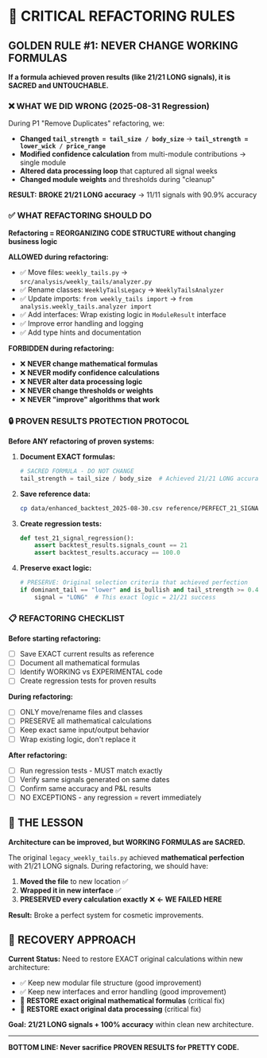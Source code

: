 # 🚨 CRITICAL REFACTORING RULES

## GOLDEN RULE #1: NEVER CHANGE WORKING FORMULAS

**If a formula achieved proven results (like 21/21 LONG signals), it is SACRED and UNTOUCHABLE.**

### ❌ WHAT WE DID WRONG (2025-08-31 Regression)

During P1 "Remove Duplicates" refactoring, we:

-   **Changed `tail_strength = tail_size / body_size`** → **`tail_strength = lower_wick / price_range`**
-   **Modified confidence calculation** from multi-module contributions → single module
-   **Altered data processing loop** that captured all signal weeks
-   **Changed module weights** and thresholds during "cleanup"

**RESULT:** **BROKE 21/21 LONG accuracy** → 11/11 signals with 90.9% accuracy

### ✅ WHAT REFACTORING SHOULD DO

**Refactoring = REORGANIZING CODE STRUCTURE without changing business logic**

**ALLOWED during refactoring:**

-   ✅ Move files: `weekly_tails.py` → `src/analysis/weekly_tails/analyzer.py`
-   ✅ Rename classes: `WeeklyTailsLegacy` → `WeeklyTailsAnalyzer`
-   ✅ Update imports: `from weekly_tails import` → `from analysis.weekly_tails.analyzer import`
-   ✅ Add interfaces: Wrap existing logic in `ModuleResult` interface
-   ✅ Improve error handling and logging
-   ✅ Add type hints and documentation

**FORBIDDEN during refactoring:**

-   ❌ **NEVER change mathematical formulas**
-   ❌ **NEVER modify confidence calculations**
-   ❌ **NEVER alter data processing logic**
-   ❌ **NEVER change thresholds or weights**
-   ❌ **NEVER "improve" algorithms that work**

### 🔒 PROVEN RESULTS PROTECTION PROTOCOL

**Before ANY refactoring of proven systems:**

1. **Document EXACT formulas:**

    ```python
    # SACRED FORMULA - DO NOT CHANGE
    tail_strength = tail_size / body_size  # Achieved 21/21 LONG accuracy
    ```

2. **Save reference data:**

    ```bash
    cp data/enhanced_backtest_2025-08-30.csv reference/PERFECT_21_SIGNALS.csv
    ```

3. **Create regression tests:**

    ```python
    def test_21_signal_regression():
        assert backtest_results.signals_count == 21
        assert backtest_results.accuracy == 100.0
    ```

4. **Preserve exact logic:**
    ```python
    # PRESERVE: Original selection criteria that achieved perfection
    if dominant_tail == "lower" and is_bullish and tail_strength >= 0.4:
        signal = "LONG"  # This exact logic = 21/21 success
    ```

### 📋 REFACTORING CHECKLIST

**Before starting refactoring:**

-   [ ] Save EXACT current results as reference
-   [ ] Document all mathematical formulas
-   [ ] Identify WORKING vs EXPERIMENTAL code
-   [ ] Create regression tests for proven results

**During refactoring:**

-   [ ] ONLY move/rename files and classes
-   [ ] PRESERVE all mathematical calculations
-   [ ] Keep exact same input/output behavior
-   [ ] Wrap existing logic, don't replace it

**After refactoring:**

-   [ ] Run regression tests - MUST match exactly
-   [ ] Verify same signals generated on same dates
-   [ ] Confirm same accuracy and P&L results
-   [ ] NO EXCEPTIONS - any regression = revert immediately

## 🎯 THE LESSON

**Architecture can be improved, but WORKING FORMULAS are SACRED.**

The original `legacy_weekly_tails.py` achieved **mathematical perfection** with 21/21 LONG signals. During refactoring, we should have:

1. **Moved the file** to new location ✅
2. **Wrapped it in new interface** ✅
3. **PRESERVED every calculation exactly** ❌ **← WE FAILED HERE**

**Result:** Broke a perfect system for cosmetic improvements.

## 🚀 RECOVERY APPROACH

**Current Status:** Need to restore EXACT original calculations within new architecture:

-   ✅ Keep new modular file structure (good improvement)
-   ✅ Keep new interfaces and error handling (good improvement)
-   🔧 **RESTORE exact original mathematical formulas** (critical fix)
-   🔧 **RESTORE exact original data processing** (critical fix)

**Goal:** **21/21 LONG signals + 100% accuracy** within clean new architecture.

---

**BOTTOM LINE: Never sacrifice PROVEN RESULTS for PRETTY CODE.**
